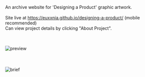 An archive website for 'Designing a Product' graphic artwork.
<br><br>
Site live at https://euxxnia.github.io/designing-a-product/ (mobile recommended)<br>
Can view project details by clicking "About Project".

<br><br>![preview](preview.png)<br><br>
<br><br>![brief](brief.png)<br><br>
